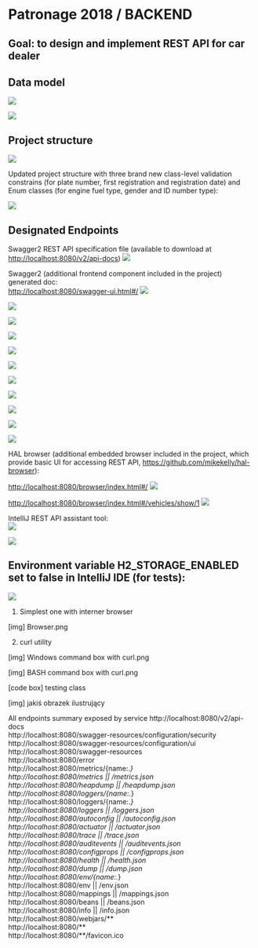 # Patronage 2018 / BACKEND
Goal: to design and implement REST API for car dealer
----------------------------------------------------


Data model
------------------------

![](images/Identity%20card.jpg)

![](images/Registration%20Certificate.jpg)

Project structure
------------------------

![](images/Project%20structure.png)


Updated project structure with three brand new class-level validation constrains (for plate number, first registration and registration date) and Enum classes (for engine fuel type, gender and ID number type):

![](images/Project%20structure%202.png)


Designated Endpoints
--------------------
Swagger2 REST API specification file (available to download at [http://localhost:8080/v2/api-docs](http://localhost:8080/v2/api-docs))
![](images/swagger-api-docs.png)

Swagger2 (additional frontend component included in the project) generated doc:  
[http://localhost:8080/swagger-ui.html#/](http://localhost:8080/swagger-ui.html#/)
![](images/swagger1.png)

![](images/swagger2.png)

![](images/swagger3.png)

![](images/swagger4.png)

![](images/swagger5.png)

![](images/swagger6.png)

![](images/swagger7.png)

![](images/swagger8.png)

![](images/swagger9.png)

![](images/swagger10.png)

![](images/swagger11.png)

HAL browser (additional embedded browser included in the project, which provide basic UI for accessing REST API, https://github.com/mikekelly/hal-browser):

[http://localhost:8080/browser/index.html#/](http://localhost:8080/browser/index.html#/)
![](images/HAL_browser1.png)
 
[http://localhost:8080/browser/index.html#/vehicles/show/1](http://localhost:8080/browser/index.html#/vehicles/show/1)
![](images/HAL_browser2.png)

IntelliJ REST API assistant tool:  
![](images/IntelliJ%20Menu%20-%20Test%20REST%20API%20plugin.png)

![](images/IntelliJ%20Test%20REST%20API%20plugin.png)

Environment variable H2_STORAGE_ENABLED set to false in IntelliJ IDE (for tests):
--------------------------------------------------------------------------------
![](images/environment%20setting%20for%20H2%20in%20IntelliJ.png)


1) Simplest one with interner browser

[img] Browser.png

2) curl utility


[img] Windows command box with curl.png



[img] BASH command box with curl.png


[code box] testing class

[img] jakiś obrazek ilustrujący




All endpoints summary exposed by service
http://localhost:8080/v2/api-docs  
http://localhost:8080/swagger-resources/configuration/security  
http://localhost:8080/swagger-resources/configuration/ui  
http://localhost:8080/swagger-resources  
http://localhost:8080/error  
http://localhost:8080/metrics/{name:.*}  
http://localhost:8080/metrics || /metrics.json  
http://localhost:8080/heapdump || /heapdump.json  
http://localhost:8080/loggers/{name:.*}  
http://localhost:8080/loggers/{name:.*}  
http://localhost:8080/loggers || /loggers.json  
http://localhost:8080/autoconfig || /autoconfig.json  
http://localhost:8080/actuator || /actuator.json  
http://localhost:8080/trace || /trace.json  
http://localhost:8080/auditevents || /auditevents.json  
http://localhost:8080/configprops || /configprops.json  
http://localhost:8080/health || /health.json  
http://localhost:8080/dump || /dump.json  
http://localhost:8080/env/{name:.*}  
http://localhost:8080/env || /env.json  
http://localhost:8080/mappings || /mappings.json  
http://localhost:8080/beans || /beans.json  
http://localhost:8080/info || /info.json  
http://localhost:8080/webjars/**  
http://localhost:8080/**  
http://localhost:8080/**/favicon.ico  